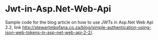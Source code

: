 # Jwt-in-Asp.Net-Web-Api
Sample code for the blog article on how to use JWTs in Asp.Net Web Api 2.2,
link http://stewartmbofana.co.za/blog/simple-authentication-using-json-web-tokens-in-asp-net-web-api-2-2/.
